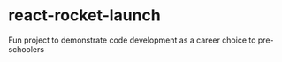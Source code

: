 # react-rocket-launch
Fun project to demonstrate code development as a career choice to pre-schoolers
